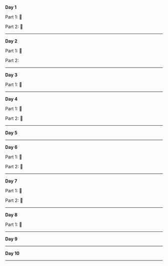 **Day 1**

Part 1: 🌟

Part 2: 🌟

---

**Day 2**

Part 1: 🌟

Part 2: 

---

**Day 3**

Part 1: 🌟

---

**Day 4**

Part 1: 🌟

Part 2: 🌟

---

**Day 5**

---


**Day 6**

Part 1: 🌟

Part 2: 🌟

---

**Day 7**

Part 1: 🌟

Part 2: 🌟

---


**Day 8**

Part 1: 🌟

---

**Day 9**

---

**Day 10**

---


